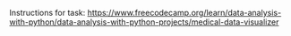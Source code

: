 Instructions for task: https://www.freecodecamp.org/learn/data-analysis-with-python/data-analysis-with-python-projects/medical-data-visualizer
